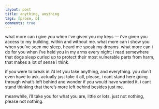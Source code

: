 ```yaml
---
layout: post
title: anything, anything
tags: [prose, b]
comments: true
---
```


what more can i give you when i’ve given you my keys — i’ve given you access to my building, within and without me. what more can i show you when you’ve seen me sleep, heard me speak my dreams. what more can i do for you when i’ve held you in my arms every night; i read somewhere that dogs sleep curled up to protect their most vulnerable parts from harm, that makes a lot of sense i think. 

if you were to break in i’d let you take anything, and everything. you don’t even have to ask. actually just take it all, please, i cant stand here going through what’s left behind and wonder if you would have wanted it. i cant stand thinking that there’s more left behind besides just me.

meanwhile, i’ll take you for what you are, little or lots, just not nothing, please not nothing. 
